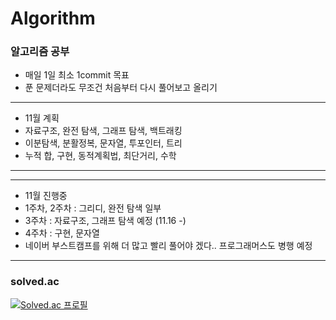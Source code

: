 # Algorithm

### 알고리즘 공부

- 매일 1일 최소 1commit 목표
- 푼 문제더라도 무조건 처음부터 다시 풀어보고 올리기

***
- 11월 계획
- 자료구조, 완전 탐색, 그래프 탐색, 백트래킹
- 이분탐색, 분활정복, 문자열, 투포인터, 트리
- 누적 합, 구현, 동적계획법, 최단거리, 수학
***

***
- 11월 진행중
- 1주차, 2주차 : 그리디, 완전 탐색 일부
- 3주차 : 자료구조, 그래프 탐색 예정 (11.16 -)
- 4주차 : 구현, 문자열
- 네이버 부스트캠프를 위해 더 많고 빨리 풀어야 겠다.. 프로그래머스도 병행 예정
***


### solved.ac

[![Solved.ac
프로필](http://mazassumnida.wtf/api/v2/generate_badge?boj=9114jin)](https://solved.ac/9114jin) &nbsp;&nbsp;
